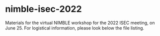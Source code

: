 # nimble-isec-2022
Materials for the virtual NIMBLE workshop for the 2022 ISEC meeting, on June 25. For logistical information, please look below the file listing.
